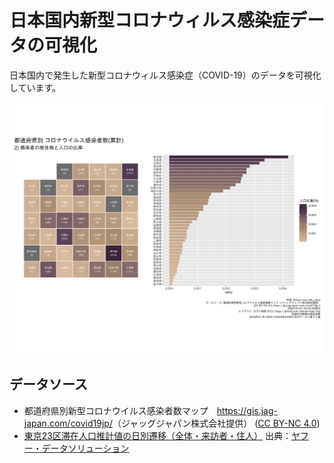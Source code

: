 日本国内新型コロナウィルス感染症データの可視化
================

日本国内で発生した新型コロナウィルス感染症（COVID-19）のデータを可視化しています。

![](figures/latest_prefecture_population_ratio.png)

## データソース

  - 都道府県別新型コロナウイルス感染者数マップ　<https://gis.jag-japan.com/covid19jp/>（ジャッグジャパン株式会社提供）
    ([CC
    BY-NC 4.0](https://creativecommons.org/licenses/by-nc/4.0/deed.ja))
  - [東京23区滞在人口推計値の日別遷移（全体・来訪者・住人）](https://ds.yahoo.co.jp/report/)
    出典：[ヤフー・データソリューション](https://ds.yahoo.co.jp/)
